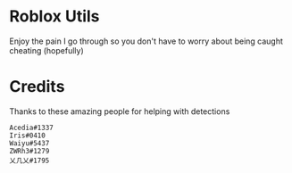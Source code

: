 # Roblox Utils
Enjoy the pain I go through so you don't have to worry about being caught cheating (hopefully)

# Credits
Thanks to these amazing people for helping with detections
```
Acedia#1337
Iris#0410
Waiyu#5437
ZWRh3#1279
乂几乂#1795
```